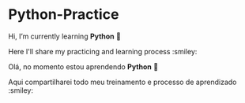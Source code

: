 # Python-Practice

Hi, I’m currently learning **Python** 🌱

<p align="left">Here I'll share my practicing and learning process :smiley:</p>


Olá, no momento estou aprendendo **Python** 🌱

<p align="left">Aqui compartilharei todo meu treinamento e processo de aprendizado :smiley:</p>

